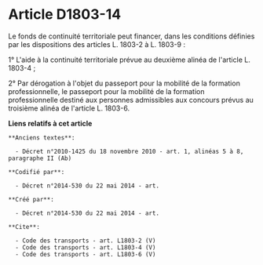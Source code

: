 # Article D1803-14

Le fonds de continuité territoriale peut financer, dans les conditions définies par les dispositions des articles L. 1803-2 à
L. 1803-9 : 

1° L'aide à la continuité territoriale prévue au deuxième alinéa de l'article L. 1803-4 ; 

2° Par dérogation à l'objet du passeport pour la mobilité de la formation professionnelle, le passeport pour la mobilité de
la formation professionnelle destiné aux personnes admissibles aux concours prévus au troisième alinéa de l'article L.
1803-6.

**Liens relatifs à cet article**

	**Anciens textes**:

	  - Décret n°2010-1425 du 18 novembre 2010 - art. 1, alinéas 5 à 8, paragraphe II (Ab)

	**Codifié par**:

	  - Décret n°2014-530 du 22 mai 2014 - art.

	**Créé par**:

	  - Décret n°2014-530 du 22 mai 2014 - art.

	**Cite**:

	  - Code des transports - art. L1803-2 (V)
	  - Code des transports - art. L1803-4 (V)
	  - Code des transports - art. L1803-6 (V)
